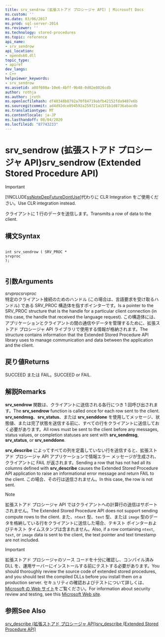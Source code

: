 ```yaml
---
title: srv_sendrow (拡張ストアド プロシージャ API) | Microsoft Docs
ms.custom: ''
ms.date: 03/06/2017
ms.prod: sql-server-2014
ms.reviewer: ''
ms.technology: stored-procedures
ms.topic: reference
api_name:
- srv_sendrow
api_location:
- opends60.dll
topic_type:
- apiref
dev_langs:
- C++
helpviewer_keywords:
- srv_sendrow
ms.assetid: a08f608a-10e6-4bff-9b48-0d02e8026cdb
author: rothja
ms.author: jroth
ms.openlocfilehash: df40348b8792a70f84719abfb42152fda9487e6b
ms.sourcegitcommit: ad4d92dce894592a259721a1571b1d8736abacdb
ms.translationtype: MT
ms.contentlocale: ja-JP
ms.lasthandoff: 08/04/2020
ms.locfileid: "87743233"
---
```

# <a name="srv_sendrow-extended-stored-procedure-api"></a><span data-ttu-id="7f3cc-102">srv_sendrow (拡張ストアド プロシージャ API)</span><span class="sxs-lookup"><span data-stu-id="7f3cc-102">srv_sendrow (Extended Stored Procedure API)</span></span>
    
> [!IMPORTANT]  
>  [!INCLUDE[ssNoteDepFutureDontUse](../../includes/ssnotedepfuturedontuse-md.md)]<span data-ttu-id="7f3cc-103">代わりに CLR Integration をご使用ください。</span><span class="sxs-lookup"><span data-stu-id="7f3cc-103">Use CLR integration instead.</span></span>  
  
 <span data-ttu-id="7f3cc-104">クライアントに 1 行のデータを送信します。</span><span class="sxs-lookup"><span data-stu-id="7f3cc-104">Transmits a row of data to the client.</span></span>  
  
## <a name="syntax"></a><span data-ttu-id="7f3cc-105">構文</span><span class="sxs-lookup"><span data-stu-id="7f3cc-105">Syntax</span></span>  
  
```  
  
int srv_sendrow ( SRV_PROC *  
srvproc   
);  
  
```  
  
## <a name="arguments"></a><span data-ttu-id="7f3cc-106">引数</span><span class="sxs-lookup"><span data-stu-id="7f3cc-106">Arguments</span></span>  
 <span data-ttu-id="7f3cc-107">*srvproc*</span><span class="sxs-lookup"><span data-stu-id="7f3cc-107">*srvproc*</span></span>  
 <span data-ttu-id="7f3cc-108">特定のクライアント接続のためのハンドル (この場合は、言語要求を受け取るハンドル) である SRV_PROC 構造体を指すポインターです。</span><span class="sxs-lookup"><span data-stu-id="7f3cc-108">Is a pointer to the SRV_PROC structure that is the handle for a particular client connection (in this case, the handle that received the language request).</span></span> <span data-ttu-id="7f3cc-109">この構造体には、アプリケーションとクライアントの間の通信やデータを管理するために、拡張ストアド プロシージャ API ライブラリで使用する情報が格納されます。</span><span class="sxs-lookup"><span data-stu-id="7f3cc-109">The structure contains information that the Extended Stored Procedure API library uses to manage communication and data between the application and the client.</span></span>  
  
## <a name="returns"></a><span data-ttu-id="7f3cc-110">戻り値</span><span class="sxs-lookup"><span data-stu-id="7f3cc-110">Returns</span></span>  
 <span data-ttu-id="7f3cc-111">SUCCEED または FAIL。</span><span class="sxs-lookup"><span data-stu-id="7f3cc-111">SUCCEED or FAIL.</span></span>  
  
## <a name="remarks"></a><span data-ttu-id="7f3cc-112">解説</span><span class="sxs-lookup"><span data-stu-id="7f3cc-112">Remarks</span></span>  
 <span data-ttu-id="7f3cc-113">**srv_sendrow** 関数は、クライアントに送信される各行につき 1 回呼び出されます。</span><span class="sxs-lookup"><span data-stu-id="7f3cc-113">The **srv_sendrow** function is called once for each row sent to the client.</span></span> <span data-ttu-id="7f3cc-114">**srv_sendmsg**、**srv_status**、または **srv_senddone** を使用してメッセージ、状態値、または完了状態を送信する前に、すべての行をクライアントに送信しておく必要があります。</span><span class="sxs-lookup"><span data-stu-id="7f3cc-114">All rows must be sent to the client before any messages, status values, or completion statuses are sent with **srv_sendmsg**, **srv_status**, or **srv_senddone**.</span></span>  
  
 <span data-ttu-id="7f3cc-115">**srv_describe** によってすべての列を定義していない行を送信すると、拡張ストアド プロシージャ API アプリケーションで情報エラー メッセージが生成され、クライアントに FAIL が返されます。</span><span class="sxs-lookup"><span data-stu-id="7f3cc-115">Sending a row that has not had all its columns defined with **srv_describe** causes the Extended Stored Procedure API application to raise an informational error message and return FAIL to the client.</span></span> <span data-ttu-id="7f3cc-116">この場合、その行は送信されません。</span><span class="sxs-lookup"><span data-stu-id="7f3cc-116">In this case, the row is not sent.</span></span>  
  
> [!NOTE]  
>  <span data-ttu-id="7f3cc-117">拡張ストアド プロシージャ API ではクライアントへの計算行の送信はサポートされません。</span><span class="sxs-lookup"><span data-stu-id="7f3cc-117">The Extended Stored Procedure API does not support sending compute rows to the client.</span></span> <span data-ttu-id="7f3cc-118">また、`ntext` 型、`text` 型、または `image` 型のデータを格納している行をクライアントに送信した場合、テキスト ポインターおよびテキスト タイムスタンプは含まれません。</span><span class="sxs-lookup"><span data-stu-id="7f3cc-118">Also, if a row containing `ntext`, `text`, or `image` data is sent to the client, the text pointer and text timestamp are not included.</span></span>  
  
> [!IMPORTANT]  
>  <span data-ttu-id="7f3cc-119">拡張ストアド プロシージャのソース コードを十分に確認し、コンパイル済み DLL を、運用サーバーにインストールする前にテストする必要があります。</span><span class="sxs-lookup"><span data-stu-id="7f3cc-119">You should thoroughly review the source code of extended stored procedures, and you should test the compiled DLLs before you install them on a production server.</span></span> <span data-ttu-id="7f3cc-120">セキュリティの確認およびテストについて詳しくは、[Microsoft の Web サイト](https://go.microsoft.com/fwlink/?LinkID=54761&amp;clcid=0x409https://msdn.microsoft.com/security/)をご覧ください。</span><span class="sxs-lookup"><span data-stu-id="7f3cc-120">For information about security review and testing, see this [Microsoft Web site](https://go.microsoft.com/fwlink/?LinkID=54761&amp;clcid=0x409https://msdn.microsoft.com/security/).</span></span>  
  
## <a name="see-also"></a><span data-ttu-id="7f3cc-121">参照</span><span class="sxs-lookup"><span data-stu-id="7f3cc-121">See Also</span></span>  
 [<span data-ttu-id="7f3cc-122">srv_describe &#40;拡張ストアド プロシージャ API&#41;</span><span class="sxs-lookup"><span data-stu-id="7f3cc-122">srv_describe &#40;Extended Stored Procedure API&#41;</span></span>](srv-describe-extended-stored-procedure-api.md)  
  
  
